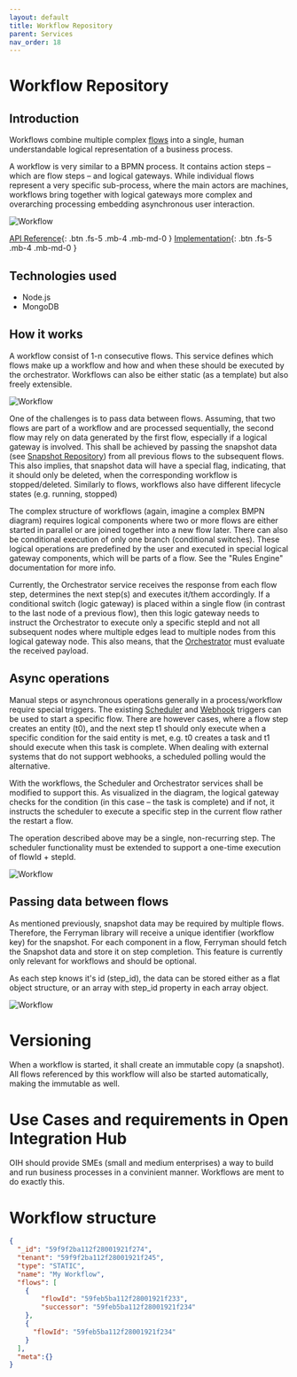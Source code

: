 ```yaml
---
layout: default
title: Workflow Repository
parent: Services
nav_order: 18
---
```



# **Workflow Repository**

## Introduction

<!-- 2 sentences: what does it do and how -->
Workflows combine multiple complex [flows](https://openintegrationhub.github.io/docs/Services/FlowRepository.html) into a single, human understandable logical representation of a business process.

A workflow is very similar to a BPMN process. It contains action steps – which are flow steps – and logical gateways. While individual flows represent a very specific sub-process, where the main actors are machines, workflows bring together with logical gateways more complex and overarching processing embedding asynchronous user interaction.

![Workflow](https://raw.githubusercontent.com/openintegrationhub/openintegrationhub.github.io/master/assets/images/Workflow-Repository-1.png)

[API Reference](https://workflows.openintegrationhub.com/api-docs/){: .btn .fs-5 .mb-4 .mb-md-0 }
[Implementation](https://github.com/openintegrationhub/openintegrationhub/tree/master/services/workflows-repository-service){: .btn .fs-5 .mb-4 .mb-md-0 }

## Technologies used
<!-- please name and elaborate on other technologies or standards the service uses -->
* Node.js
* MongoDB


## How it works
<!-- describe core functionalities and underlying concepts in more detail -->
A workflow consist of 1-n consecutive flows. This service defines which flows make up a workflow and how and when these should be executed by the orchestrator. Workflows can also be either static (as a template) but also freely extensible.

![Workflow](https://raw.githubusercontent.com/openintegrationhub/openintegrationhub.github.io/master/assets/images/Workflow-Repository-3.png)


One of the challenges is to pass data between flows. Assuming, that two flows are part of a workflow and are processed sequentially, the second flow may rely on data generated by the first flow, especially if a logical gateway is involved. This shall be achieved by passing the snapshot data (see [Snapshot Repository](https://openintegrationhub.github.io/docs/Services/SnapshotService.html)) from all previous flows to the subsequent flows.
This also implies, that snapshot data will have a special flag, indicating, that it should only be deleted, when the corresponding workflow is stopped/deleted. Similarly to flows, workflows also have different lifecycle states (e.g. running, stopped)

The complex structure of workflows (again, imagine a complex BMPN diagram) requires logical components where two or more flows are either started in parallel or are joined together into a new flow later. There can also be conditional execution of only one branch (conditional switches). These logical operations are predefined by the user and executed in special logical gateway components, which will be parts of a flow. See the "Rules Engine" documentation for more info.

Currently, the Orchestrator service receives the response from each flow step, determines the next step(s) and executes it/them accordingly. If a conditional switch (logic gateway) is placed within a single flow (in contrast to the last node of a previous flow), then this logic gateway needs to instruct the Orchestrator to execute only a specific stepId and not all subsequent nodes where multiple edges lead to multiple nodes from this logical gateway node. This also means, that the [Orchestrator](https://openintegrationhub.github.io/docs/Services/ComponentOrchestrator.html) must evaluate the received payload.


## Async operations
Manual steps or asynchronous operations generally in a process/workflow require special triggers. The existing [Scheduler](https://openintegrationhub.github.io/docs/Services/Scheduler.html) and [Webhook](https://openintegrationhub.github.io/docs/Services/Webhooks.html) triggers can be used to start a specific flow. There are however cases, where a flow step creates an entity (t0), and the next step t1 should only execute when a specific condition for the said entity is met, e.g. t0 creates a task and t1 should execute when this task is complete. When dealing with external systems that do not support webhooks, a scheduled polling would the alternative. 

With the workflows, the Scheduler and Orchestrator services shall be modified to support this. As visualized in the diagram, the logical gateway checks for the condition (in this case – the task is complete) and if not, it instructs the scheduler to execute a specific step in the current flow rather the restart a flow.

The operation described above may be a single, non-recurring step. The scheduler functionality must be extended to support a one-time execution of flowId + stepId.  

![Workflow](https://raw.githubusercontent.com/openintegrationhub/openintegrationhub.github.io/master/assets/images/Workflow-Repository-2.png)


## Passing data between flows
As mentioned previously, snapshot data may be required by multiple flows. Therefore, the Ferryman library will receive a unique identifier (workflow key) for the snapshot. For each component in a flow, Ferryman should fetch the Snapshot data and store it on step completion. This feature is currently only relevant for workflows and should be optional. 

As each step knows it's id (step_id), the data can be stored either as a flat object structure, or an array with step_id property in each array object.

![Workflow](https://raw.githubusercontent.com/openintegrationhub/openintegrationhub.github.io/master/assets/images/Workflow-Repository-4.png)

# Versioning
When a workflow is started, it shall create an immutable copy (a snapshot). All flows referenced by this workflow will also be started automatically, making the immutable as well.


# Use Cases and requirements in Open Integration Hub
OIH should provide SMEs (small and medium enterprises) a way to build and run business processes in a convinient manner. Workflows are ment to do exactly this. 


# Workflow structure

```json
{
  "_id": "59f9f2ba112f28001921f274",
  "tenant": "59f9f2ba112f28001921f245",
  "type": "STATIC",
  "name": "My Workflow",
  "flows": [
    {
        "flowId": "59feb5ba112f28001921f233",
        "successor": "59feb5ba112f28001921f234"
    },
    {
      "flowId": "59feb5ba112f28001921f234"
    }
  ],
  "meta":{}
}
```

